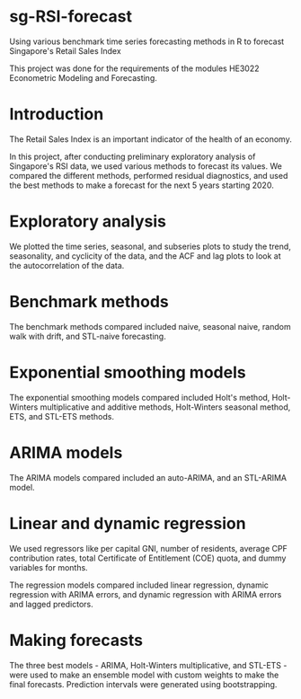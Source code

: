 # sg-RSI-forecast
Using various benchmark time series forecasting methods in R to forecast Singapore's Retail Sales Index

This project was done for the requirements of the modules HE3022 Econometric Modeling and Forecasting.

# Introduction

The Retail Sales Index is an important indicator of the health of an economy.

In this project, after conducting preliminary exploratory analysis of Singapore's RSI data, we used various methods to forecast its values. We compared the different methods, performed residual diagnostics, and used the best methods to make a forecast for the next 5 years starting 2020.

# Exploratory analysis

We plotted the time series, seasonal, and subseries plots to study the trend, seasonality, and cyclicity of the data, and the ACF and lag plots to look at the autocorrelation of the data.

# Benchmark methods

The benchmark methods compared included naive, seasonal naive, random walk with drift, and STL-naive forecasting.

# Exponential smoothing models

The exponential smoothing models compared included Holt's method, Holt-Winters multiplicative and additive methods, Holt-Winters seasonal method, ETS, and STL-ETS methods.

# ARIMA models

The ARIMA models compared included an auto-ARIMA, and an STL-ARIMA model.

# Linear and dynamic regression

We used regressors like per capital GNI, number of residents, average CPF contribution rates, total Certificate of Entitlement (COE) quota, and dummy variables for months.

The regression models compared included linear regression, dynamic regression with ARIMA errors, and dynamic regression with ARIMA errors and lagged predictors.

# Making forecasts

The three best models - ARIMA, Holt-Winters multiplicative, and STL-ETS - were used to make an ensemble model with custom weights to make the final forecasts. Prediction intervals were generated using bootstrapping.
